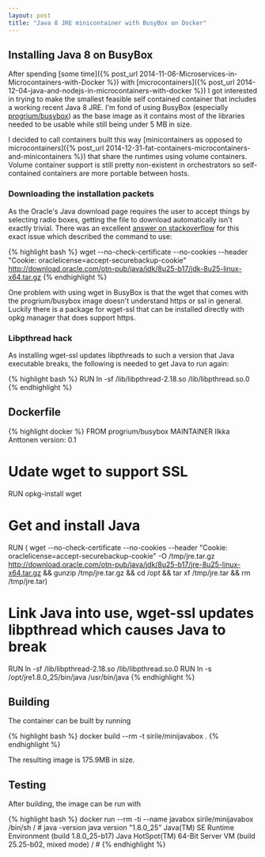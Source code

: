 ```yaml
---
layout: post
title: "Java 8 JRE minicontainer with BusyBox on Docker"
---
```


## Installing Java 8 on BusyBox

After spending [some time]({% post_url 2014-11-06-Microservices-in-Microcontainers-with-Docker %}) with [microcontainers]({% post_url 2014-12-04-java-and-nodejs-in-microcontainers-with-docker %}) I got interested in trying to make the smallest feasible self contained container that includes a working recent Java 8 JRE. I'm fond of using BusyBox (especially [progrium/busybox](https://github.com/progrium/busybox)) as the base image as it contains most of the libraries needed to be usable while still being under 5 MB in size.

I decided to call containers built this way [minicontainers as opposed to microcontainers]({% post_url 2014-12-31-fat-containers-microcontainers-and-minicontainers %}) that share the runtimes using volume containers. Volume container support is still pretty non-existent in orchestrators so self-contained containers are more portable between hosts.

### Downloading the installation packets

As the Oracle's Java download page requires the user to accept things by selecting radio boxes, getting the file to download automatically isn't exactly trivial. There was an excellent [answer on stackoverflow](http://stackoverflow.com/questions/10268583/how-to-automate-download-and-installation-of-java-jdk-on-linux) for this exact issue which described the command to use:

{% highlight bash %}
wget --no-check-certificate --no-cookies --header "Cookie: oraclelicense=accept-securebackup-cookie" http://download.oracle.com/otn-pub/java/jdk/8u25-b17/jdk-8u25-linux-x64.tar.gz
{% endhighlight %}

One problem with using wget in BusyBox is that the wget that comes with the progrium/busybox image doesn't understand https or ssl in general. Luckily there is a package for wget-ssl that can be installed directly with opkg manager that does support https.

### Libpthread hack

As installing wget-ssl updates libpthreads to such a version that Java executable breaks, the following is needed to get Java to run again:

{% highlight bash %}
RUN ln -sf /lib/libpthread-2.18.so /lib/libpthread.so.0
{% endhighlight %}

## Dockerfile

{% highlight docker %}
FROM progrium/busybox
MAINTAINER Ilkka Anttonen version: 0.1

# Udate wget to support SSL
RUN opkg-install wget

# Get and install Java
RUN ( wget --no-check-certificate --no-cookies --header "Cookie: oraclelicense=accept-securebackup-cookie" -O /tmp/jre.tar.gz http://download.oracle.com/otn-pub/java/jdk/8u25-b17/jre-8u25-linux-x64.tar.gz && gunzip /tmp/jre.tar.gz && cd /opt && tar xf /tmp/jre.tar && rm /tmp/jre.tar)

# Link Java into use, wget-ssl updates libpthread which causes Java to break
RUN ln -sf /lib/libpthread-2.18.so /lib/libpthread.so.0
RUN ln -s /opt/jre1.8.0_25/bin/java /usr/bin/java
{% endhighlight %}

## Building

The container can be built by running

{% highlight bash %}
docker build --rm -t sirile/minijavabox .
{% endhighlight %}

The resulting image is 175.9MB in size.

## Testing

After building, the image can be run with

{% highlight bash %}
docker run --rm -ti --name javabox sirile/minijavabox /bin/sh
/ # java -version
java version "1.8.0_25"
Java(TM) SE Runtime Environment (build 1.8.0_25-b17)
Java HotSpot(TM) 64-Bit Server VM (build 25.25-b02, mixed mode)
/ #
{% endhighlight %}
